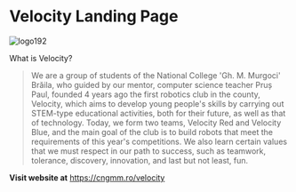 # Velocity Landing Page

![logo192](https://user-images.githubusercontent.com/55505135/194599055-a204f876-511f-4ef0-b758-bf6af9dce5ef.png)

What is Velocity?
> We are a group of students of the National College 'Gh. M. Murgoci' Brăila, who guided by our mentor, computer science teacher Pruș Paul, founded 4 years ago the first robotics club in the county, Velocity, which aims to develop young people's skills by carrying out STEM-type educational activities, both for their future, as well as that of technology. Today, we form two teams, Velocity Red and Velocity Blue, and the main goal of the club is to build robots that meet the requirements of this year's competitions. We also learn certain values that we must respect in our path to success, such as teamwork, tolerance, discovery, innovation, and last but not least, fun.

**Visit website at** https://cngmm.ro/velocity
